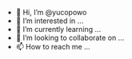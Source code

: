 - 👋 Hi, I’m @yucopowo
- 👀 I’m interested in ...
- 🌱 I’m currently learning ...
- 💞️ I’m looking to collaborate on ...
- 📫 How to reach me ...

<!---
yucopowo/yucopowo is a ✨ special ✨ repository because its `README.md` (this file) appears on your GitHub profile.
You can click the Preview link to take a look at your changes.
--->
